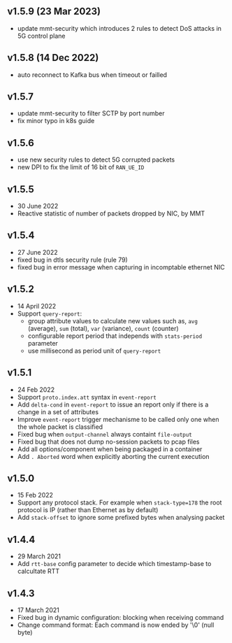 ## v1.5.9 (23 Mar 2023)
- update mmt-security which introduces 2 rules to detect DoS attacks in 5G control plane

## v1.5.8 (14 Dec 2022)
- auto reconnect to Kafka bus when timeout or failled

## v1.5.7
- update mmt-security to filter SCTP by port number
- fix minor typo in k8s guide 

## v1.5.6
- use new security rules to detect 5G corrupted packets
- new DPI to fix the limit of 16 bit of `RAN_UE_ID`

## v1.5.5
- 30 June 2022
- Reactive statistic of number of packets dropped by NIC, by MMT

## v1.5.4
- 27 June 2022
- fixed bug in dtls security rule (rule 79)
- fixed bug in error message when capturing in incomptable ethernet NIC
      
## v1.5.2
- 14 April 2022
- Support `query-report`:
   + group attribute values to calculate new values such as, `avg` (average), `sum` (total), `var` (variance), `count` (counter)
   + configurable report period that independs with `stats-period` parameter
   + use millisecond as period unit of `query-report`

## v1.5.1
- 24 Feb 2022
- Support `proto.index.att` syntax in `event-report`
- Add `delta-cond` in `event-report` to issue an report only if there is a change in a set of attributes
- Improve `event-report` trigger mechanisme to be called only one when the whole packet is classified
- Fixed bug when `output-channel` always containt `file-output`
- Fixed bug that does not dump no-session packets to pcap files
- Add all options/component when being packaged in a container
- Add `. Aborted` word when explicitly aborting the current execution

## v1.5.0
- 15 Feb 2022
- Support any protocol stack. For example when `stack-type=178` the root protocol is IP (rather than Ethernet as by default)
- Add `stack-offset` to ignore some prefixed bytes when analysing packet

## v1.4.4
- 29 March 2021
- Add `rtt-base` config parameter to decide which timestamp-base to calcultate RTT

## v1.4.3

- 17 March 2021
- Fixed bug in dynamic configuration: blocking when receiving command
- Change command format: Each command is now ended by '\0' (null byte) 